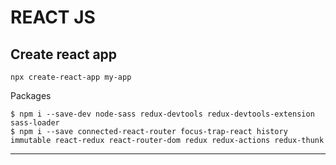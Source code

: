 # REACT JS

## Create react app

```
npx create-react-app my-app
```

Packages

```
$ npm i --save-dev node-sass redux-devtools redux-devtools-extension sass-loader
$ npm i --save connected-react-router focus-trap-react history immutable react-redux react-router-dom redux redux-actions redux-thunk
```

_ _ _ _ _ _ _ _ _ _ _ _ _ _ _ _ _ _ _ _ _ _ _ _ _ _ _ _ _
